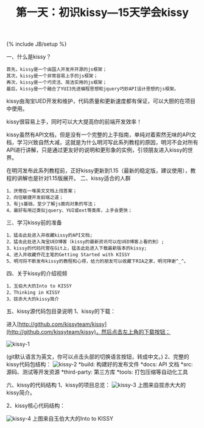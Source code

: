 ﻿---
layout: post
category : kissy
title:  第一天：初识kissy—15天学会kissy
header: 15天学会kissy
tagline:
tags : [kissy]
---
{% include JB/setup %}

一、什么是kissy？

    首先，kissy是一个由国人开发并开源的js框架；
    其次，kissy是一个非常容易上手的js框架；
    再次，kissy是一个巧灵活、简洁实用的js框架；
    最后，kissy是一个融合了YUI3先进编程思想和jquery巧妙API设计思想的js框架。

kissy由淘宝UED开发和维护，代码质量和更新速度都有保证，可以大胆的在项目中使用。

kissy很容易上手，同时可以大大提高你的前端开发效率！

kissy虽然有API文档，但是没有一个完整的上手指南，单纯对着索然无味的API文档，学习兴致自然大减，这就是为什么明河写此系列教程的原因，明河不会对所有API进行讲解，只是通过更友好的说明和更形象的实例，引领朋友进入kissy的世界。

在明河发布此系列教程前，正好kissy更新到1.15（最新的稳定版，建议使用），教程的讲解也是针对1.15版展开。
二、kissy适合的人群

    1、厌倦在一堆英文文档上找答案；
    2、向往敏捷开发前端之道；
    3、有js基础，至少了解js面向对象的写法；
    4、最好有用过类似jquery、YUI或ext等类库，上手会更快；

三、学习kissy前的准备

    1、猛击此处进入并收藏kissy的API文档;
    2、猛击此处进入淘宝UED博客（kissy的最新资讯可以在UED博客上看的到）;
    3、kissy的代码托管在Git上，猛击此处进入下载最新版本的kissy;
    4、进入并收藏乔花主笔的Getting Started with KISSY
    5、明河将不断发布kissy的教程和心得，给力的朋友可以收藏下RIA之家，明河拜谢^_^。

四、关于kissy的介绍视频

    1、玉伯大大的Into to KISSY
    2、Thinking in KISSY
    3、拔赤大大的kissy简介

五、kissy源代码包目录说明
1、kissy的下载：

进入[http://github.com/kissyteam/kissy](http://github.com/kissyteam/kissy)，然后点击左上角的下载按钮：

![](http://wangqianfront.github.com/static/images/kissy-1.png "kissy-1")

(git默认语言为英文，你可以点击头部的切换语言按钮，转成中文。)
2、完整的kissy代码包结构：
![](http://wangqianfront.github.com/static/images/kissy-1.png "kissy-2")
    *build: 构建好的发布文件
    *docs: API 文档
    *src: 源码、测试等开发资源
    *third-party: 第三方库
    *tools: 打包压缩等自动化工具

六、kissy的代码结构
1、kissy的项目总览：
![](http://wangqianfront.github.com/static/images/kissy-1.png "kissy-3")
上图来自拔赤大大的kissy简介。

2、kissy核心代码结构：


![](http://wangqianfront.github.com/static/images/kissy-1.png "kissy-4")
上图来自玉伯大大的Into to KISSY